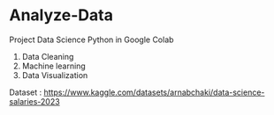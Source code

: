 # Analyze-Data
Project Data Science Python in Google Colab

1. Data Cleaning
2. Machine learning
3. Data Visualization

Dataset : https://www.kaggle.com/datasets/arnabchaki/data-science-salaries-2023
